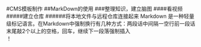 #CMS模板制作
##MarkDown的使用
###整理知识，建立脑图
####看视频
#####建立仓库
######将本地文件与远程仓库连接起来
Markdown 是一种轻量级标记语言。在Markdown中强制换行有几种方式：两段话中间隔一空行前一段话末尾敲2个以上的空格，回车，继续下一段落强制插入<br />！


